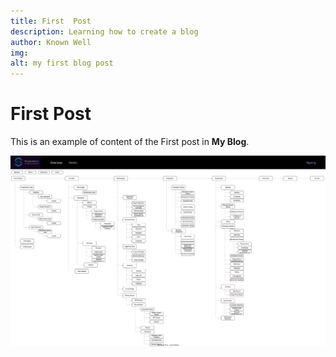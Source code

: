 ```yaml
---
title: First  Post
description: Learning how to create a blog
author: Known Well
img:
alt: my first blog post
---
```

# First Post

This is an example of content of the First post in **My Blog**.

![alt Overview](/images/Overview-site-Overview.drawio.svg)